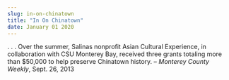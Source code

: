 ```yaml
---
slug: in-on-chinatown
title: "In On Chinatown"
date: January 01 2020
---
```


<p>. . . Over the summer, Salinas nonprofit Asian Cultural Experience, in collaboration with CSU Monterey Bay, received three grants totaling more than $50,000 to help preserve Chinatown history. – <em>Monterey County Weekly</em>, Sept. 26, 2013
</p>
